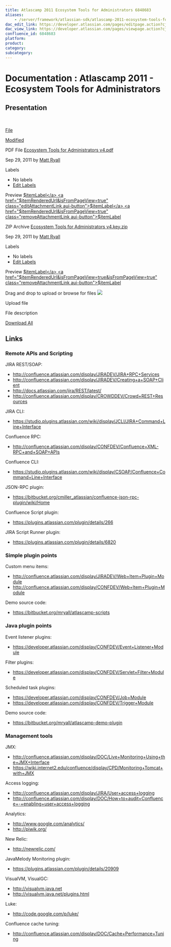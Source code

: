 ```yaml
---
title: Atlascamp 2011 Ecosystem Tools for Administrators 6848683
aliases:
    - /server/framework/atlassian-sdk/atlascamp-2011-ecosystem-tools-for-administrators-6848683.html
dac_edit_link: https://developer.atlassian.com/pages/editpage.action?cjm=wozere&pageId=6848683
dac_view_link: https://developer.atlassian.com/pages/viewpage.action?cjm=wozere&pageId=6848683
confluence_id: 6848683
platform:
product:
category:
subcategory:
---
```

# Documentation : Atlascamp 2011 - Ecosystem Tools for Administrators

## Presentation

 

[File](/display/DOCS/Atlascamp+2011+-+Ecosystem+Tools+for+Administrators?sortBy=name&sortOrder=ascending)

[Modified](/display/DOCS/Atlascamp+2011+-+Ecosystem+Tools+for+Administrators?sortBy=date&sortOrder=descending)

PDF File <a href="/download/attachments/6848683/Ecosystem%20Tools%20for%20Administrators%20v4.pdf?api=v2" class="filename" title="Download">Ecosystem Tools for Administrators v4.pdf</a>

Sep 29, 2011 by <a href="%20%20%20%20/display/~557057%7C11212f7c-b227-40d3-b312-4668716468b0%0A" class="fn url confluence-userlink">Matt Ryall</a>

Labels

-   No labels
-   <a href="#edit-labels" class="show-labels-editor" title="Edit Labels">Edit Labels</a>

<span class="previewAttachmentLink aui-button">Preview</span> <a href="$itemRenderedUrl" class="aui-button">$itemLabel</a> <a href="$itemRenderedUrl&amp;isFromPageView=true" class="editAttachmentLink aui-button">$itemLabel</a> <a href="$itemRenderedUrl&amp;isFromPageView=true" class="removeAttachmentLink aui-button">$itemLabel</a>

ZIP Archive <a href="/download/attachments/6848683/Ecosystem%20Tools%20for%20Administrators%20v4.key.zip?api=v2" class="filename" title="Download">Ecosystem Tools for Administrators v4.key.zip</a>

Sep 29, 2011 by <a href="%20%20%20%20/display/~557057%7C11212f7c-b227-40d3-b312-4668716468b0%0A" class="fn url confluence-userlink">Matt Ryall</a>

Labels

-   No labels
-   <a href="#edit-labels" class="show-labels-editor" title="Edit Labels">Edit Labels</a>

<span class="previewAttachmentLink aui-button">Preview</span> <a href="$itemRenderedUrl&amp;isFromPageView=true&amp;isFromPageView=true" class="editAttachmentLink aui-button">$itemLabel</a> <a href="$itemRenderedUrl&amp;isFromPageView=true&amp;isFromPageView=true" class="removeAttachmentLink aui-button">$itemLabel</a>

Drag and drop to upload or <span class="browse-files aui-button aui-button-link">browse for files</span> <img src="/server/framework/atlassian-sdk/images/icons/wait.gif" class="plugin_attachments_dropzone_uploadwaiticon" />

Upload file

File description

<a href="/pages/downloadallattachments.action?pageId=6848683" class="download-all-link" title="Download all the latest versions of attachments on this page as single zip file.">Download All</a>

## Links

### Remote APIs and Scripting

JIRA REST/SOAP:

-   <a href="http://confluence.atlassian.com/display/JIRADEV/JIRA+RPC+Services" class="uri external-link">http://confluence.atlassian.com/display/JIRADEV/JIRA+RPC+Services</a>
-   <a href="http://confluence.atlassian.com/display/JIRADEV/Creating+a+SOAP+Client" class="uri external-link">http://confluence.atlassian.com/display/JIRADEV/Creating+a+SOAP+Client</a>
-   <a href="http://docs.atlassian.com/jira/REST/latest/" class="uri external-link">http://docs.atlassian.com/jira/REST/latest/</a>
-   <a href="http://confluence.atlassian.com/display/CROWDDEV/Crowd+REST+Resources" class="uri external-link">http://confluence.atlassian.com/display/CROWDDEV/Crowd+REST+Resources</a>

JIRA CLI:

-   <a href="https://studio.plugins.atlassian.com/wiki/display/JCLI/JIRA+Command+Line+Interface" class="uri external-link">https://studio.plugins.atlassian.com/wiki/display/JCLI/JIRA+Command+Line+Interface</a>

Confluence RPC:

-   <a href="http://confluence.atlassian.com/display/CONFDEV/Confluence+XML-RPC+and+SOAP+APIs" class="uri external-link">http://confluence.atlassian.com/display/CONFDEV/Confluence+XML-RPC+and+SOAP+APIs</a>

Confluence CLI:

-   <a href="https://studio.plugins.atlassian.com/wiki/display/CSOAP/Confluence+Command+Line+Interface" class="uri external-link">https://studio.plugins.atlassian.com/wiki/display/CSOAP/Confluence+Command+Line+Interface</a>

JSON-RPC plugin:

-   <a href="https://bitbucket.org/cmiller_atlassian/confluence-json-rpc-plugin/wiki/Home" class="uri external-link">https://bitbucket.org/cmiller_atlassian/confluence-json-rpc-plugin/wiki/Home</a>

Confluence Script plugin:

-   <a href="https://plugins.atlassian.com/plugin/details/266" class="uri external-link">https://plugins.atlassian.com/plugin/details/266</a>

JIRA Script Runner plugin:

-   <a href="https://plugins.atlassian.com/plugin/details/6820" class="uri external-link">https://plugins.atlassian.com/plugin/details/6820</a>

### Simple plugin points

Custom menu items:

-   <a href="http://confluence.atlassian.com/display/JIRADEV/Web+Item+Plugin+Module" class="uri external-link">http://confluence.atlassian.com/display/JIRADEV/Web+Item+Plugin+Module</a>
-   <a href="http://confluence.atlassian.com/display/CONFDEV/Web+Item+Plugin+Module" class="uri external-link">http://confluence.atlassian.com/display/CONFDEV/Web+Item+Plugin+Module</a>

Demo source code:

-   <a href="https://bitbucket.org/mryall/atlascamp-scripts" class="uri external-link">https://bitbucket.org/mryall/atlascamp-scripts</a>

### Java plugin points

Event listener plugins:

-   <a href="https://developer.atlassian.com/display/CONFDEV/Event+Listener+Module" class="uri external-link">https://developer.atlassian.com/display/CONFDEV/Event+Listener+Module</a>

Filter plugins:

-   <a href="https://developer.atlassian.com/display/CONFDEV/Servlet+Filter+Module" class="uri external-link">https://developer.atlassian.com/display/CONFDEV/Servlet+Filter+Module</a>

Scheduled task plugins:

-   <a href="https://developer.atlassian.com/display/CONFDEV/Job+Module" class="uri external-link">https://developer.atlassian.com/display/CONFDEV/Job+Module</a>
-   <a href="https://developer.atlassian.com/display/CONFDEV/Trigger+Module" class="uri external-link">https://developer.atlassian.com/display/CONFDEV/Trigger+Module</a>

Demo source code:

-   <a href="https://bitbucket.org/mryall/atlascamp-demo-plugin" class="uri external-link">https://bitbucket.org/mryall/atlascamp-demo-plugin</a>

### Management tools

JMX:

-   <a href="http://confluence.atlassian.com/display/DOC/Live+Monitoring+Using+the+JMX+Interface" class="uri external-link">http://confluence.atlassian.com/display/DOC/Live+Monitoring+Using+the+JMX+Interface</a>
-   <a href="https://wiki.internet2.edu/confluence/display/CPD/Monitoring+Tomcat+with+JMX" class="uri external-link">https://wiki.internet2.edu/confluence/display/CPD/Monitoring+Tomcat+with+JMX</a>

Access logging:

-   <a href="http://confluence.atlassian.com/display/JIRA/User+access+logging" class="uri external-link">http://confluence.atlassian.com/display/JIRA/User+access+logging</a>
-   <a href="http://confluence.atlassian.com/display/DOC/How+to+audit+Confluence+-+enabling+user+access+logging" class="uri external-link">http://confluence.atlassian.com/display/DOC/How+to+audit+Confluence+-+enabling+user+access+logging</a>

Analytics:

-   <a href="http://www.google.com/analytics/" class="uri external-link">http://www.google.com/analytics/</a>
-   <a href="http://piwik.org/" class="uri external-link">http://piwik.org/</a>

New Relic:

-   <a href="http://newrelic.com/" class="uri external-link">http://newrelic.com/</a>

JavaMelody Monitoring plugin:

-   <a href="https://plugins.atlassian.com/plugin/details/20909" class="uri external-link">https://plugins.atlassian.com/plugin/details/20909</a>

VisualVM, VisualGC:

-   <a href="http://visualvm.java.net" class="uri external-link">http://visualvm.java.net</a>
-   <a href="http://visualvm.java.net/plugins.html" class="uri external-link">http://visualvm.java.net/plugins.html</a>

Luke:

-   <a href="http://code.google.com/p/luke/" class="uri external-link">http://code.google.com/p/luke/</a>

Confluence cache tuning:

-   <a href="http://confluence.atlassian.com/display/DOC/Cache+Performance+Tuning" class="uri external-link">http://confluence.atlassian.com/display/DOC/Cache+Performance+Tuning</a>
















































































































































































































































































































